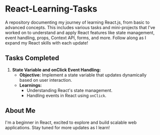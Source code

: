 # React-Learning-Tasks
A repository documenting my journey of learning React.js, from basic to advanced concepts. This includes various tasks and mini-projects that I’ve worked on to understand and apply React features like state management, event handling, props, Context API, forms, and more. Follow along as I expand my React skills with each update!
## Tasks Completed  
1. **State Variable and onClick Event Handling:**  
   - **Objective:** Implement a state variable that updates dynamically based on user interaction.  
   - **Learnings:**  
     - Understanding React's state management.  
     - Handling events in React using `onClick`.  

## About Me  
I'm a beginner in React, excited to explore and build scalable web applications. Stay tuned for more updates as I learn!
